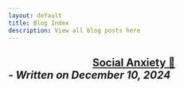 ```yaml
---
layout: default
title: Blog Index
description: View all blog posts here
---
```


## [<center>Social Anxiety &#128156;</center>](/blog/social-anxiety.md) - *Written on December 10, 2024*
